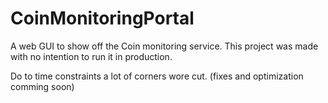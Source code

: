 # CoinMonitoringPortal

A web GUI to show off the Coin monitoring service. This project was made with no intention to run it in production.

Do to time constraints a lot of corners wore cut. (fixes and optimization comming soon)
